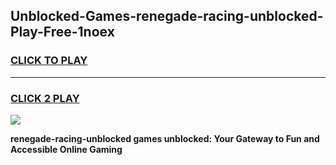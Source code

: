 
## Unblocked-Games-renegade-racing-unblocked-Play-Free-1noex
<h3>
<a href="https://premium76.site?title=renegade-racing-unblocked&ref=18A1">CLICK TO PLAY</a></h3>
<hr>

<h3>
<a href="https://premium76.site?title=renegade-racing-unblocked&ref=18A1">CLICK 2 PLAY</a>
  
</h3>

<a href="https://premium76.site?title=renegade-racing-unblocked&ref=18A1"><img src="https://clearcache.store/games.png"></a>


**renegade-racing-unblocked games unblocked: Your Gateway to Fun and Accessible Online Gaming**
